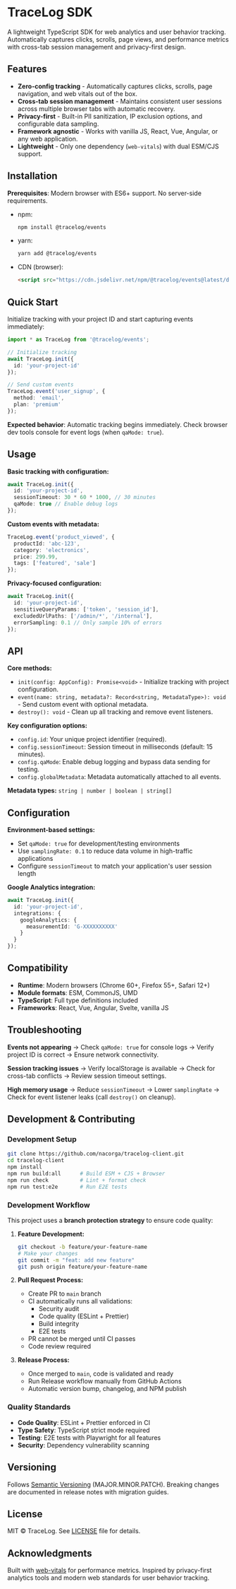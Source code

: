 # TraceLog SDK

A lightweight TypeScript SDK for web analytics and user behavior tracking. Automatically captures clicks, scrolls, page views, and performance metrics with cross-tab session management and privacy-first design.

## Features

- **Zero-config tracking** - Automatically captures clicks, scrolls, page navigation, and web vitals out of the box.
- **Cross-tab session management** - Maintains consistent user sessions across multiple browser tabs with automatic recovery.
- **Privacy-first** - Built-in PII sanitization, IP exclusion options, and configurable data sampling.
- **Framework agnostic** - Works with vanilla JS, React, Vue, Angular, or any web application.
- **Lightweight** - Only one dependency (`web-vitals`) with dual ESM/CJS support.

## Installation

**Prerequisites**: Modern browser with ES6+ support. No server-side requirements.

- npm:
  ```bash
  npm install @tracelog/events
  ```
- yarn:
  ```bash
  yarn add @tracelog/events
  ```
- CDN (browser):
  ```html
  <script src="https://cdn.jsdelivr.net/npm/@tracelog/events@latest/dist/browser/tracelog.js"></script>
  ```

## Quick Start

Initialize tracking with your project ID and start capturing events immediately:

```typescript
import * as TraceLog from '@tracelog/events';

// Initialize tracking
await TraceLog.init({
  id: 'your-project-id'
});

// Send custom events
TraceLog.event('user_signup', {
  method: 'email',
  plan: 'premium'
});
```

**Expected behavior**: Automatic tracking begins immediately. Check browser dev tools console for event logs (when `qaMode: true`).

## Usage

**Basic tracking with configuration:**
```typescript
await TraceLog.init({
  id: 'your-project-id',
  sessionTimeout: 30 * 60 * 1000, // 30 minutes
  qaMode: true // Enable debug logs
});
```

**Custom events with metadata:**
```typescript
TraceLog.event('product_viewed', {
  productId: 'abc-123',
  category: 'electronics',
  price: 299.99,
  tags: ['featured', 'sale']
});
```

**Privacy-focused configuration:**
```typescript
await TraceLog.init({
  id: 'your-project-id',
  sensitiveQueryParams: ['token', 'session_id'],
  excludedUrlPaths: ['/admin/*', '/internal'],
  errorSampling: 0.1 // Only sample 10% of errors
});
```

## API

**Core methods:**
- `init(config: AppConfig): Promise<void>` - Initialize tracking with project configuration.
- `event(name: string, metadata?: Record<string, MetadataType>): void` - Send custom event with optional metadata.
- `destroy(): void` - Clean up all tracking and remove event listeners.

**Key configuration options:**
- `config.id`: Your unique project identifier (required).
- `config.sessionTimeout`: Session timeout in milliseconds (default: 15 minutes).
- `config.qaMode`: Enable debug logging and bypass data sending for testing.
- `config.globalMetadata`: Metadata automatically attached to all events.

**Metadata types:** `string | number | boolean | string[]`

## Configuration

**Environment-based settings:**
- Set `qaMode: true` for development/testing environments
- Use `samplingRate: 0.1` to reduce data volume in high-traffic applications
- Configure `sessionTimeout` to match your application's user session length

**Google Analytics integration:**
```typescript
await TraceLog.init({
  id: 'your-project-id',
  integrations: {
    googleAnalytics: {
      measurementId: 'G-XXXXXXXXXX'
    }
  }
});
```

## Compatibility

- **Runtime**: Modern browsers (Chrome 60+, Firefox 55+, Safari 12+)
- **Module formats**: ESM, CommonJS, UMD
- **TypeScript**: Full type definitions included
- **Frameworks**: React, Vue, Angular, Svelte, vanilla JS

## Troubleshooting

**Events not appearing** → Check `qaMode: true` for console logs → Verify project ID is correct → Ensure network connectivity.

**Session tracking issues** → Verify localStorage is available → Check for cross-tab conflicts → Review session timeout settings.

**High memory usage** → Reduce `sessionTimeout` → Lower `samplingRate` → Check for event listener leaks (call `destroy()` on cleanup).

## Development & Contributing

### Development Setup
```bash
git clone https://github.com/nacorga/tracelog-client.git
cd tracelog-client
npm install
npm run build:all      # Build ESM + CJS + Browser
npm run check          # Lint + format check
npm run test:e2e       # Run E2E tests
```

### Development Workflow

This project uses a **branch protection strategy** to ensure code quality:

1. **Feature Development:**
   ```bash
   git checkout -b feature/your-feature-name
   # Make your changes
   git commit -m "feat: add new feature"
   git push origin feature/your-feature-name
   ```

2. **Pull Request Process:**
   - Create PR to `main` branch
   - CI automatically runs all validations:
     - Security audit
     - Code quality (ESLint + Prettier)
     - Build integrity
     - E2E tests
   - PR cannot be merged until CI passes
   - Code review required

3. **Release Process:**
   - Once merged to `main`, code is validated and ready
   - Run Release workflow manually from GitHub Actions
   - Automatic version bump, changelog, and NPM publish

### Quality Standards
- **Code Quality**: ESLint + Prettier enforced in CI
- **Type Safety**: TypeScript strict mode required
- **Testing**: E2E tests with Playwright for all features
- **Security**: Dependency vulnerability scanning

## Versioning

Follows [Semantic Versioning](https://semver.org/) (MAJOR.MINOR.PATCH). Breaking changes are documented in release notes with migration guides.

## License

MIT © TraceLog. See [LICENSE](LICENSE) file for details.

## Acknowledgments

Built with [web-vitals](https://github.com/GoogleChrome/web-vitals) for performance metrics. Inspired by privacy-first analytics tools and modern web standards for user behavior tracking.